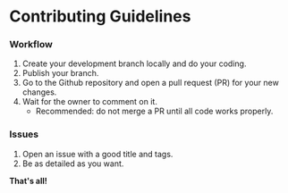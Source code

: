 # Contributing Guidelines

### Workflow
 1. Create your development branch locally and do your coding.
 2. Publish your branch.
 3. Go to the Github repository and open a pull request (PR) for your new changes.
 4. Wait for the owner to comment on it.
    - Recommended: do not merge a PR until all code works properly.

### Issues
 1. Open an issue with a good title and tags.
 2. Be as detailed as you want.

**That's all!**
